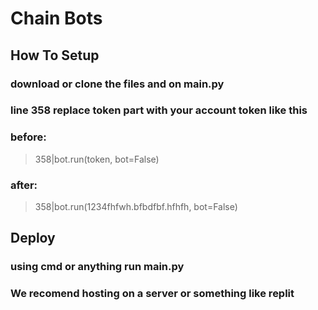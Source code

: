 # Chain Bots 

## How To Setup

### download or clone the files and on main.py
### line 358 replace token part with your account token like this
### before:
>358|bot.run(token, bot=False)
### after:
>358|bot.run(1234fhfwh.bfbdfbf.hfhfh, bot=False)

## Deploy

### using cmd or anything run main.py
### We recomend hosting on a server or something like replit

